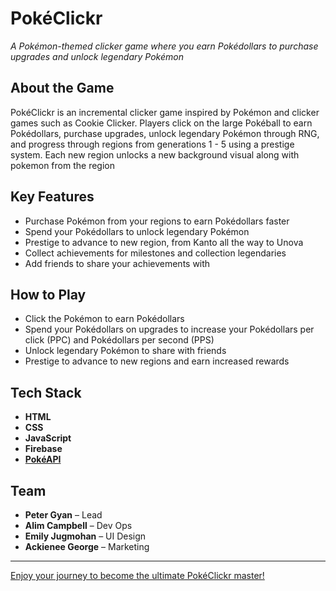 # PokéClickr

_A Pokémon-themed clicker game where you earn Pokédollars to purchase upgrades and unlock legendary Pokémon_

## About the Game

PokéClickr is an incremental clicker game inspired by Pokémon and clicker games such as Cookie Clicker. Players click on the large Pokéball to earn Pokédollars, purchase upgrades, unlock legendary Pokémon through RNG, and progress through regions from generations 1 - 5 using a prestige system. Each new region unlocks a new background visual along with pokemon from the region

## Key Features

- Purchase Pokémon from your regions to earn Pokédollars faster
- Spend your Pokédollars to unlock legendary Pokémon
- Prestige to advance to new region, from Kanto all the way to Unova
- Collect achievements for milestones and collection legendaries
- Add friends to share your achievements with

## How to Play

- Click the Pokémon to earn Pokédollars
- Spend your Pokédollars on upgrades to increase your Pokédollars per click (PPC) and Pokédollars per second (PPS)
- Unlock legendary Pokémon to share with friends
- Prestige to advance to new regions and earn increased rewards

## Tech Stack

- **HTML**
- **CSS**
- **JavaScript**
- **Firebase**
- **[PokéAPI](https://pokeapi.co/)**

## Team

- **Peter Gyan** – Lead
- **Alim Campbell** – Dev Ops
- **Emily Jugmohan** – UI Design
- **Ackienee George** – Marketing

---

[Enjoy your journey to become the ultimate PokéClickr master!](https://pokemon-clicker-game.firebaseapp.com/)
